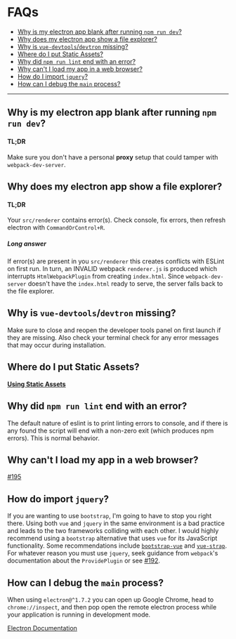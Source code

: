 # FAQs

* [Why is my electron app blank after running `npm run dev`?](#why-is-my-electron-app-blank-after-running-npm-run-dev)
* [Why does my electron app show a file explorer?](#why-does-my-electron-app-show-a-file-explorer)
* [Why is `vue-devtools`/`devtron` missing?](#why-is-vue-devtoolsdevtron-missing)
* [Where do I put Static Assets?](#where-do-i-put-static-assets)
* [Why did `npm run lint` end with an error?](#why-did-npm-run-lint-end-with-an-error)
* [Why can't I load my app in a web browser?](#why-cant-i-load-my-app-in-a-web-browser)
* [How do I import `jquery`?](#how-do-import-jquery)
* [How can I debug the `main` process?](#how-can-i-debug-the-main-process)

---

## Why is my electron app blank after running `npm run dev`?

#### TL;DR

Make sure you don't have a personal **proxy** setup that could tamper with `webpack-dev-server`.

## Why does my electron app show a file explorer?

#### TL;DR

Your `src/renderer` contains error\(s\). Check console, fix errors, then refresh electron with `CommandOrControl+R`.

##### Long answer

If error\(s\) are present in you `src/renderer` this creates conflicts with ESLint on first run. In turn, an INVALID webpack `renderer.js` is produced which interrupts `HtmlWebpackPlugin` from creating `index.html`. Since `webpack-dev-server` doesn't have the `index.html` ready to serve, the server falls back to the file explorer.

## Why is `vue-devtools`/`devtron` missing?

Make sure to close and reopen the developer tools panel on first launch if they are missing. Also check your terminal check for any error messages that may occur during installation.

## Where do I put Static Assets?

[**Using Static Assets**](using-static-assets.md)

## Why did `npm run lint` end with an error?

The default nature of eslint is to print linting errors to console, and if there is any found the script will end with a non-zero exit \(which produces npm errors\). This is normal behavior.

## Why can't I load my app in a web browser?

[\#195](https://github.com/deeprado/electron-vue-webpack5/issues/195)

## How do import `jquery`?

If you are wanting to use `bootstrap`, I'm going to have to stop you right there. Using both `vue` and `jquery` in the same environment is a bad practice and leads to the two frameworks colliding with each other. I would highly recommend using a `bootstrap` alternative that uses `vue` for its JavaScript functionality. Some recommendations include [`bootstrap-vue`](https://github.com/bootstrap-vue/bootstrap-vue) and [`vue-strap`](https://github.com/yuche/vue-strap). For whatever reason you must use `jquery`, seek guidance from `webpack`'s documentation about the `ProvidePlugin` or see [\#192](https://github.com/deeprado/electron-vue-webpack5/issues/192).

## How can I debug the `main` process?

When using `electron@^1.7.2` you can open up Google Chrome, head to `chrome://inspect`, and then pop open the remote electron process while your application is running in development mode.

[Electron Documentation](https://github.com/electron/electron/blob/master/docs/tutorial/debugging-main-process.md)

